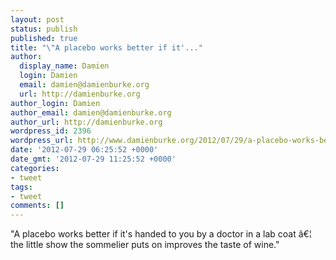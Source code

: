 ```yaml
---
layout: post
status: publish
published: true
title: "\"A placebo works better if it'..."
author:
  display_name: Damien
  login: Damien
  email: damien@damienburke.org
  url: http://damienburke.org
author_login: Damien
author_email: damien@damienburke.org
author_url: http://damienburke.org
wordpress_id: 2396
wordpress_url: http://www.damienburke.org/2012/07/29/a-placebo-works-better-if-it/
date: '2012-07-29 06:25:52 +0000'
date_gmt: '2012-07-29 11:25:52 +0000'
categories:
- tweet
tags:
- tweet
comments: []
---
```

<p>"A placebo works better if it's handed to you by a doctor in a lab coat &acirc;&euro;&brvbar; the little show the sommelier puts on improves the taste of wine."</p>
